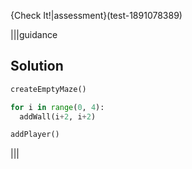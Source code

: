 
{Check It!|assessment}(test-1891078389)

|||guidance
## Solution
```python
createEmptyMaze()

for i in range(0, 4):
  addWall(i+2, i+2) 

addPlayer()
```
|||
